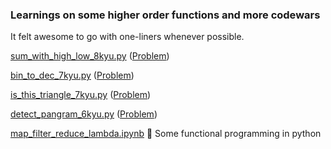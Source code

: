 ### Learnings on some higher order functions and more codewars

It felt awesome to go with one-liners whenever possible.

[sum_with_high_low_8kyu.py](https://github.com/gauthamp10/100DaysOfCode/blob/master/007/sum_with_high_low_8kyu.py)  ([Problem](https://www.codewars.com/kata/576b93db1129fcf2200001e6))

[bin_to_dec_7kyu.py](https://github.com/gauthamp10/100DaysOfCode/blob/master/007/bin_to_dec_7kyu.py)  ([Problem](https://www.codewars.com/kata/578553c3a1b8d5c40300037c))

[is_this_triangle_7kyu.py](https://github.com/gauthamp10/100DaysOfCode/blob/master/007/is_this_triangle_7kyu.py)  ([Problem](https://www.codewars.com/kata/56606694ec01347ce800001b))

[detect_pangram_6kyu.py](https://github.com/gauthamp10/100DaysOfCode/blob/master/007/detect_pangram_6kyu.py)  ([Problem](https://www.codewars.com/kata/545cedaa9943f7fe7b000048))

[map_filter_reduce_lambda.ipynb](https://github.com/gauthamp10/100DaysOfCode/blob/master/007/map_filter_reduce_lambda.ipynb)  :metal: Some functional programming in python